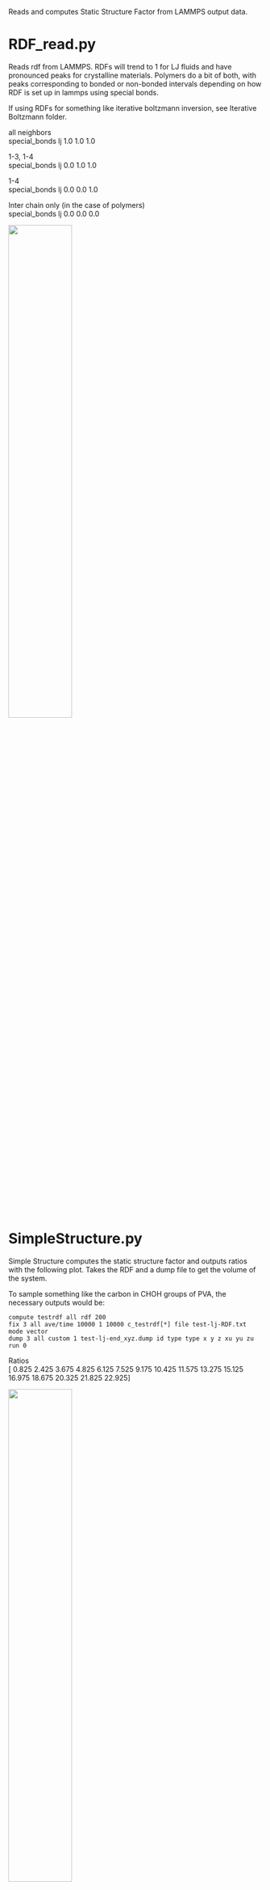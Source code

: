 Reads and computes Static Structure Factor from LAMMPS output data.

# RDF_read.py
Reads rdf from LAMMPS. RDFs will trend to 1 for LJ fluids and have pronounced peaks for crystalline materials. Polymers do a bit of both, with peaks corresponding to bonded or non-bonded intervals depending on how RDF is set up in lammps using special bonds.  

If using RDFs for something like iterative boltzmann inversion, see Iterative Boltzmann folder.  

all neighbors  
special_bonds lj 1.0 1.0 1.0  

1-3, 1-4  
special_bonds lj 0.0 1.0 1.0  

1-4  
special_bonds lj 0.0 0.0 1.0  

Inter chain only (in the case of polymers)  
special_bonds lj 0.0 0.0 0.0  

<img src="https://user-images.githubusercontent.com/71855260/181778781-ad9e8f0f-a447-416b-994a-a599ec51dc4e.png" width="50%">


# SimpleStructure.py

Simple Structure computes the static structure factor and outputs ratios with the following plot. Takes the RDF and a dump file to get the volume of the system.  

To sample something like the carbon in CHOH groups of PVA, the necessary outputs would be:  

```
compute testrdf all rdf 200
fix 3 all ave/time 10000 1 10000 c_testrdf[*] file test-lj-RDF.txt mode vector
dump 3 all custom 1 test-lj-end_xyz.dump id type type x y z xu yu zu
run 0
```

 Ratios  
[ 0.825  2.425  3.675  4.825  6.125  7.525  9.175 10.425 11.575 13.275
 15.125 16.975 18.675 20.325 21.825 22.925]

<img src="https://user-images.githubusercontent.com/71855260/181775994-89e7004d-72c7-47dd-9720-9d7200d5f676.png"  width="50%">

